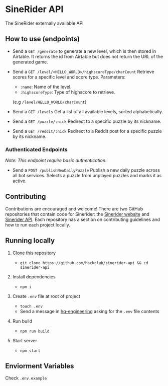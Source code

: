 # SineRider API

The SineRider externally available API

## How to use (endpoints)

- Send a `GET /generate` to generate a new level, which is then stored in Airtable. It returns the id from Airtable but does not return the URL of the generated game.

- Send a `GET /level/<HELLO_WORLD>/highscoreType/charCount` Retrieve scores for a specific level and score type. Parameters:
  - `:name`: Name of the level.
  - `:highscoreType`: Type of highscore to retrieve.

  (e.g `/level/HELLO_WORLD/charCount`)

- Send a `GET /levels` Get a list of all available levels, sorted alphabetically.

- Send a `GET /puzzle/:nick` Redirect to a specific puzzle by its nickname.

- Send a `GET /reddit/:nick` Redirect to a Reddit post for a specific puzzle by its nickname.

### Authenticated Endpoints

_Note: This endpoint require basic authentication._

- Send a `POST /publishNewDailyPuzzle` Publish a new daily puzzle across all bot services. Selects a puzzle from unplayed puzzles and marks it as active.

## Contributing

Contributions are encouraged and welcome! There are two GitHub repositories that contain code for Sinerider: the [Sinerider website](https://github.com/hackclub/sinerider) and [Sinerider API](https://github.com/hackclub/sinerider-api#contributing). Each repository has a section on contributing guidelines and how to run each project locally.


## Running locally

1. Clone this repository
   - `git clone https://github.com/hackclub/sinerider-api && cd sinerider-api`

1. Install dependencies
   - `npm i`
1. Create `.env` file at root of project
   - `touch .env`
   - Send a message in [hq-engineering](https://app.slack.com/client/T0266FRGM/C05SVRTCDGV) asking for the `.env` file contents

1. Run build
   - `npm run build`
1. Start server
   - `npm start`

  ## Enviorment Variables
  Check `.env.example` 


